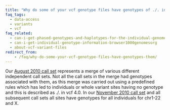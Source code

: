 ```yaml
---
title: "Why do some of your vcf genotype files have genotypes of ./. in them?"
faq_tags:
  - data-access
  - variants
  - vcf
faq_related:
  - can-i-get-phased-genotypes-and-haplotypes-for-the-individual-genomes
  - can-i-get-individual-genotype-information-browser1000genomesorg
  - about-vcf-variant-files
redirect_from:
    - /faq/why-do-some-your-vcf-genotype-files-have-genotypes-them/
---
```


Our [August 2010 call set](ftp://ftp.1000genomes.ebi.ac.uk/vol1/ftp/release/20100804) represents a  merge of various different independent call sets. Not all the call sets in the merge had genotypes associated with them, as this merge was carried out using a predefined rules which has led to individuals or whole variant sites having no genotype and this is described as ./. in vcf 4.0\. In our [November 2010 call set](ftp://ftp.1000genomes.ebi.ac.uk/vol1/ftp/release/20101123/interim_phase1_release/) and all subsequent call sets all sites have genotypes for all individuals for chr1-22 and X.
